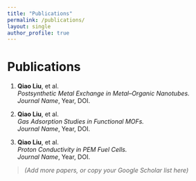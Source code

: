 ```yaml
---
title: "Publications"
permalink: /publications/
layout: single
author_profile: true
---
```


# Publications

1. **Qiao Liu**, et al.  
   *Postsynthetic Metal Exchange in Metal–Organic Nanotubes.*  
   _Journal Name_, Year, DOI.

2. **Qiao Liu**, et al.  
   *Gas Adsorption Studies in Functional MOFs.*  
   _Journal Name_, Year, DOI.

3. **Qiao Liu**, et al.  
   *Proton Conductivity in PEM Fuel Cells.*  
   _Journal Name_, Year, DOI.

> _(Add more papers, or copy your Google Scholar list here)_
